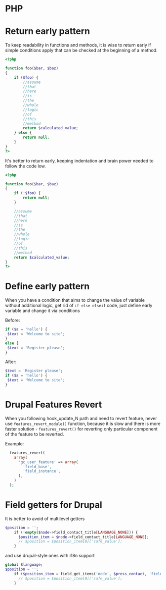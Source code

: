 PHP
=====

Return early pattern
====

To keep readability in functions and methods, it is wise to return early if simple conditions apply that can be checked at the beginning of a method:

```php
<?php

function foo($bar, $baz)
{
    if ($foo) {
        //assume
        //that
        //here
        //is
        //the
        //whole
        //logic
        //of
        //this
        //method
        return $calculated_value;
    } else {
        return null;
    }
}
?>
```
It's better to return early, keeping indentation and brain power needed to follow the code low.

```php
<?php

function foo($bar, $baz)
{
    if (!$foo) {
        return null;
    }

    //assume
    //that
    //here
    //is
    //the
    //whole
    //logic
    //of
    //this
    //method
    return $calculated_value;
}
?>
```

Define early pattern
=====

When you have a condition that aims to change the value of variable without additional logic, get rid of ```if else elseif``` code, just define early variable and change it via conditions

Before:
```php
if ($a = 'hello') {
 $text = 'Welcome to site';
}
else {
 $text = 'Register please';
}
```

After:
```php
$text = 'Register please';
if ($a = 'hello') {
 $text = 'Welcome to site';
}
```

Drupal Features Revert
=====

When you following hook_update_N path and need to revert feature, never use ```features_revert_module()``` function, because it is slow and there is more faster solution - ```features_revert()``` for reverting only particular component of the feature to be reverted.

Example:
```php
  features_revert(
    array(
      'gc_user_feature' => array(
        'field_base',
        'field_instance',
      ),
    )
  );
```

Field getters for Drupal
=====

It is better to avoid of multilevel getters

```php
$position = '';
    if (!empty($node->field_contact_title[LANGUAGE_NONE])) {
      $position_item = $node->field_contact_title[LANGUAGE_NONE];
      // $position = $position_item[0]['safe_value'];
    }
```
and use drupal-style ones with i18n support

```php
global $language;
$position = '';
    if ($position_item = field_get_items('node', $press_contact, 'field_contact_title', $language->language)) {
      // $position = $position_item[0]['safe_value'];
    }
```